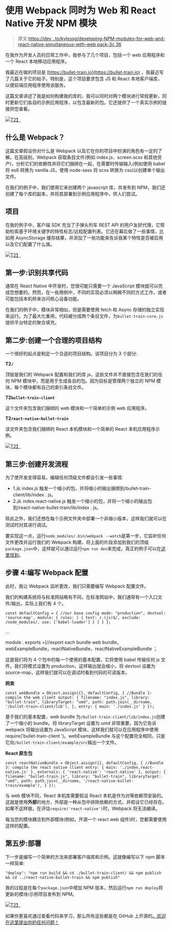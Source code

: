 # 使用 Webpack 同时为 Web 和 React Native 开发 NPM 模块

> 原文:[https://dev . to/kylessg/developing-NPM-modules-for-web-and-react-native-simultaneous-with-web pack-3c 36](https://dev.to/kylessg/developing-npm-modules-for-web-and-react-native-simultaneously-with-webpack-3c36)

在我作为开发人员的日常工作中，我参与了几个项目，包括一个 web 应用程序和一个 React 本地移动应用程序。

我最近在做的项目是 [https://bullet-train.io](https://bullet-train.io) ，我最近写了几篇关于它的帖子。特别是，这个项目要求包含 JS 和 React 本地客户端库，以便前端应用程序使用该服务。

这篇文章讲述了我是如何构建我的库的，我可以同时对两个模块进行常规更新，同时更新它们各自的示例应用程序，以包含最新的包。它还提供了一个真实示例的链接供您查看。

[![](../Images/5c4217dabef9be2967523f167f97d29a.png)T2】](https://res.cloudinary.com/practicaldev/image/fetch/s--jjHZA8Vp--/c_limit%2Cf_auto%2Cfl_progressive%2Cq_auto%2Cw_880/https://raw.githubusercontent.com/webpack/media/master/logo/logo-on-white-bg.png)

## 什么是 Webpack？

这篇文章假设你对什么是 Webpack 以及它在你的项目中扮演的角色有一定的了解。在高级别，Webpack 获取条目文件(例如 index.js、screen.scss 和其他资产)，分析它们的依赖性并将它们捆绑在一起，在需要时传输输入(例如使用 babel 将 es6 转换为 vanilla JS，使用 node-sass 将 scss 转换为 css)以创建单个输出文件。

在我们的例子中，我们使用它来创建两个 javascript 库，并发布到 NPM，我们还创建了每个库的副本，并将其部署到示例应用程序中，供人们尝试。

## 项目

在我的例子中，客户端 SDK 充当了子弹头列车 REST API 的用户友好代理，它帮助检索基于环境关键字的特性标志/远程配置列表。它还在幕后做了一些事情，比如用 AsyncStorage 缓存结果，并添加了一些功能来告诉我某个特性是否被启用以及它们配置了什么值。

[![](../Images/512f36e256880cb027ee181141daf1e9.png)T2】](https://res.cloudinary.com/practicaldev/image/fetch/s--i7hKM26V--/c_limit%2Cf_auto%2Cfl_progressive%2Cq_auto%2Cw_880/https://raw.githubusercontent.com/SolidStateGroup/bullet-train-frontend/master/hero.png)

## 第一步:识别共享代码

通常在 React Native 中开发时，您很可能只需要一个 JavaScript 模块就可以完成您想要的。然而，在一些用例中，不同的实现必须以稍微不同的方式工作，或者可能包括本机桥来访问核心设备功能。

在我们的例子中，模块非常相似，但是需要使用 fetch 和 Async 存储的独立实现来运行。为了最大化重用，代码被分成两个条目文件，为`bullet-train-core.js`提供平台特定的聚合填充。

## 第二步:创建一个合理的项目结构

一个很好的起点是制定一个合适的项目结构。该项目分为 3 个部分:

**T2`/`**

顶层是我们的 Webpack 配置和我们的库 js，这些文件并不直接包含在我们的任何 NPM 模块中，而是用于生成各自的包。因为目标是管理两个独立的 NPM 模块，每个模块都有自己的索引条目文件。

**T2`bullet-train-client`**

这个文件夹包含我们捆绑的 web 模块和一个简单的示例 web 应用程序。

**T2`react-native-bullet-train`**

该文件夹包含我们捆绑的 React 本机模块和一个简单的 React 本机应用程序示例。

[![](../Images/25e3a874d207ee6930af9d20dbc74137.png)T2】](https://res.cloudinary.com/practicaldev/image/fetch/s--TxMXml1k--/c_limit%2Cf_auto%2Cfl_progressive%2Cq_auto%2Cw_880/https://image.ibb.co/cGPy5J/g_El_OUv_Z4_QDy8vs_OXb7cr1_A.png)

## 第三步:创建开发流程

为了使开发变得容易，编辑任何顶级文件都会引发一些事情:

*   1.从 index.js 触发一个缩小的包，并将缩小的输出捆绑到/bullet-train-client/lib/index . js。
*   2.从 index.react-native.js 触发一个缩小的包，并将一个缩小的输出包到/react-native-bullet-train/lib/index . js。

除此之外，我们还想在每个示例文件夹中部署一个非缩小版本，这样我们就可以在测试时对其进行调试。

要实现这一点，运行`node_modules/.bin/webpack --watch`是第一步，它监听任何文件更改并运行我们的 Webpack 构建。将上面的片段添加到我们的顶级`package.json`中，这样就可以通过运行`npm run dev`来完成，真正的例子可以在[这里找到](https://github.com/SolidStateGroup/bullet-train-js-client/blob/master/package.json#L9)。

## 步骤 4:编写 Webpack 配置

此时，我让 Webpack 监听更改，我们只需要编写 Webpack 配置文件。

我们的构建系统将与标准网站略有不同，在标准网站中，我们通常有一个入口文件/输出，实际上我们有 4 个。

 `const defaultConfig = { //our base config
mode: "production",
devtool: 'source-map',
module: {
rules: [
{
test: /.(js)$/,
exclude: /node_modules/,
use: ['babel-loader']
}
]
}
};`

...

module . exports =[//export each bundle
web bundle，webExampleBundle，reactNativeBundle，reactNativeExampleBundle
；

这是我们将为 4 个包中的每一个使用的基本配置，它将使用 babel 传输任何 js 文件。我们将模式设置为 production，这样输出就会缩小，将 devtool 设置为 source-map，这样我们就可以在调试时看到代码的可读版本。

**网束**

 `const webBundle = Object.assign({}, defaultConfig, { //Bundle 1: compile the web client
output: {
filename: "index.js",
library: "bullet-train",
libraryTarget: "umd",
path: path.join(__dirname, '/bullet-train-client/lib'),
},
entry: {
main: './index.js'
}
});` 

基于我们的基本配置，web bundle 为`/bullet-train-client/lib/index.js`创建了一个缩小的 bundle。将 libraryTarget 设置为 umd 非常重要，因为它告诉 webpack 将输出设置为 JavaScript 模块，这样我们就可以在应用程序中使用 require('bullet-train-client ')。webExampleBundle 与这个配置完全相同，只是它向`/bullet-train-client/example/src`输出一个文件。

**React 原生包**

 `const reactNativeBundle = Object.assign({}, defaultConfig, { //Bundle 3: compile the react native client
entry: {
main: './index.react-native.js'
},
externals: {
'react-native': 'react-native'
},
output: {
filename: "bullet-train.js",
library: "bullet-train",
libraryTarget: "umd",
path: path.join(__dirname, '/react-native-bullet-train/example'),
}
});` 

与 web 模块不同，React 本机库需要假设 React 本机是作为对等依赖项安装的。这就是使用**外部**的地方，外部是一种从包中排除依赖的方式，并假设它已经存在。如果不这样做，在评估`require('react-native')`时，Webpack 将无法编译。

每当您的模块耦合到外部模块(例如，开源一个 react web 组件)时，您都需要使用这样的配置。

## 第五步:部署

下一步是编写一个简单的方法来部署客户端库和示例。这就像编写以下 npm 脚本一样简单:

`"deploy": "npm run build && cd ./bullet-train-client/ && npm publish && cd ../react-native-bullet-train && npm publish"`

我的过程是在每个`package.json`中增加 NPM 版本，然后运行`npm run deploy`将更新的模块/示例项目发布到 NPM。

[![](../Images/53edbee9568d2061fdb6d25b00621ddc.png)T2】](https://res.cloudinary.com/practicaldev/image/fetch/s--7iz83LYa--/c_limit%2Cf_auto%2Cfl_progressive%2Cq_auto%2Cw_880/https://image.ibb.co/eeercy/KAAq1_BA5_R9_CKNv_Nhm_O90n_A.png)

如果你更喜欢通过查看代码来学习，那么所有这些都是在 GitHub 上开源的[。欢迎在这里提出你的任何问题！](https://github.com/SolidStateGroup/bullet-train-js-client)